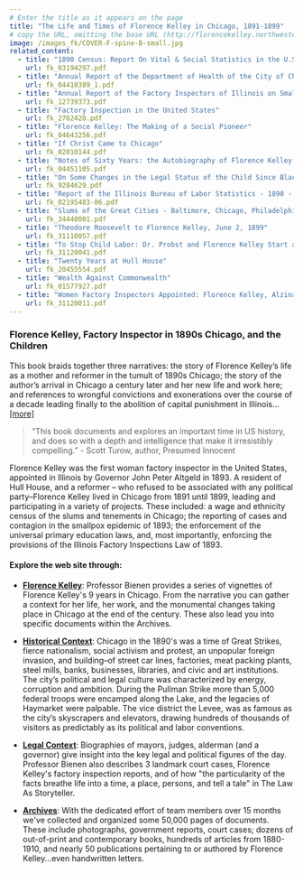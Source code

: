 ```yaml
---
# Enter the title as it appears on the page
title: "The Life and Times of Florence Kelley in Chicago, 1891-1899"
# copy the URL, omitting the base URL (http://florencekelley.northwestern.edu/)
image: /images_fk/COVER-F-spine-B-small.jpg
related_content:
  - title: "1890 Census: Report On Vital & Social Statistics in the U.S"
    url: fk_03194297.pdf
  - title: "Annual Report of the Department of Health of the City of Chicago 1893"
    url: fk_04418389_1.pdf
  - title: "Annual Report of the Factory Inspectors of Illinois on Small Pox in the Tenement House Sweat-Shops of Chicago (First Special Report)"
    url: fk_12739373.pdf
  - title: "Factory Inspection in the United States"
    url: fk_2762420.pdf
  - title: "Florence Kelley: The Making of a Social Pioneer"
    url: fk_04643256.pdf
  - title: "If Christ Came to Chicago"
    url: fk_02010144.pdf
  - title: "Notes of Sixty Years: the Autobiography of Florence Kelley (with notes by Kathryn Kish Sklar)"
    url: fk_04451105.pdf
  - title: "On Some Changes in the Legal Status of the Child Since Blackstone"
    url: fk_9284629.pdf
  - title: "Report of the Illinois Bureau of Labor Statistics - 1890 - 6th Biennial"
    url: fk_02195483-06.pdf
  - title: "Slums of the Great Cities - Baltimore, Chicago, Philadelphia & New York"
    url: fk_34440001.pdf
  - title: "Theodore Roosevelt to Florence Kelley, June 2, 1899"
    url: fk_31110057.pdf
  - title: "To Stop Child Labor: Dr. Probst and Florence Kelley Start a Crusade"
    url: fk_31120041.pdf
  - title: "Twenty Years at Hull House"
    url: fk_20455554.pdf
  - title: "Wealth Against Commonwealth"
    url: fk_01577927.pdf
  - title: "Women Factory Inspectors Appointed: Florence Kelley, Alzina Parsons Stevens"
    url: fk_31120011.pdf
---
```


### Florence Kelley, Factory Inspector in 1890s Chicago, and the Children

This book braids together three narratives: the story of Florence Kelley’s life as a mother and reformer in the tumult of 1890s Chicago; the story of the author’s arrival in Chicago a century later and her new life and work here; and references to wrongful convictions and exonerations over the course of a decade leading finally to the abolition of capital punishment in Illinois...[[more]](/about/book)

> “This book documents and explores an important time in US history, and does so with a depth and intelligence that make it irresistibly compelling.” - Scott Turow, author, Presumed Innocent

Florence Kelley was the first woman factory inspector in the United States, appointed in Illinois by Governor John Peter Altgeld in 1893. A resident of Hull House, and a reformer – who refused to be associated with any political party–Florence Kelley lived in Chicago from 1891 until 1899, leading and participating in a variety of projects. These included: a wage and ethnicity census of the slums and tenements in Chicago; the reporting of cases and contagion in the smallpox epidemic of 1893; the enforcement of the universal primary education laws, and, most importantly, enforcing the provisions of the Illinois Factory Inspections Law of 1893.

#### Explore the web site through:

- **[Florence Kelley](/florence)**: Professor Bienen provides a series of vignettes of Florence Kelley's 9 years in Chicago. From the narrative you can gather a context for her life, her work, and the monumental changes taking place in Chicago at the end of the century. These also lead you into specific documents within the Archives.

- **[Historical Context](/historical/)**: Chicago in the 1890's was a time of Great Strikes, fierce nationalism, social activism and protest, an unpopular foreign invasion, and building–of street car lines, factories, meat packing plants, steel mills, banks, businesses, libraries, and civic and art institutions. The city’s political and legal culture was characterized by energy, corruption and ambition. During the Pullman Strike more than 5,000 federal troops were encamped along the Lake, and the legacies of Haymarket were palpable. The vice district the Levee, was as famous as the city’s skyscrapers and elevators, drawing hundreds of thousands of visitors as predictably as its political and labor conventions.

- **[Legal Context](/legal)**: Biographies of mayors, judges, alderman (and a governor) give insight into the key legal and political figures of the day. Professor Bienen also describes 3 landmark court cases, Florence Kelley's factory inspection reports, and of how "the particularity of the facts breathe life into a time, a place, persons, and tell a tale" in The Law As Storyteller.

- **[Archives](/archives/)**: With the dedicated effort of team members over 15 months we've collected and organized some 50,000 pages of documents. These include photographs, government reports, court cases; dozens of out-of-print and contemporary books, hundreds of articles from 1880-1910, and nearly 50 publications pertaining to or authored by Florence Kelley...even handwritten letters.
